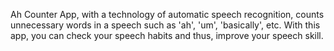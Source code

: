 Ah Counter App, with a technology of automatic speech recognition, counts unnecessary words in a speech such as 'ah', 'um', 'basically', etc.
With this app, you can check your speech habits and thus, improve your speech skill.
